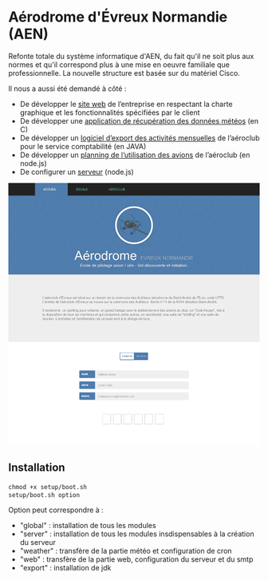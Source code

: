# Aérodrome d'Évreux Normandie (AEN)

Refonte totale du système informatique d'AEN, du fait qu'il ne soit plus aux normes et qu'il correspond plus à une mise en oeuvre familiale que professionnelle. La nouvelle structure est basée sur du matériel Cisco.

Il nous a aussi été demandé à côté :  

- De développer le [site web](web/) de l’entreprise en respectant la charte graphique et les fonctionnalités spécifiées par le client 
- De développer une [application de récupération des données météos](api_weather/) (en C) 
- De développer un [logiciel d’export des activités mensuelles](export/) de l’aéroclub pour le service comptabilité (en JAVA) 
- De développer un [planning de l’utilisation des avions](planning/) de l’aéroclub (en node.js) 
- De configurer un [serveur](server/) (node.js) 

![Site web](screenshot.png "Site web")

## Installation

```
chmod +x setup/boot.sh
setup/boot.sh option
```

Option peut correspondre à :  

- "global" : installation de tous les modules 
- "server" : installation de tous les modules insdispensables à la création du serveur 
- "weather" : transfère de la partie météo et configuration de cron 
- "web" : transfère de la partie web, configuration du serveur et du smtp 
- "export" : installation de jdk 
